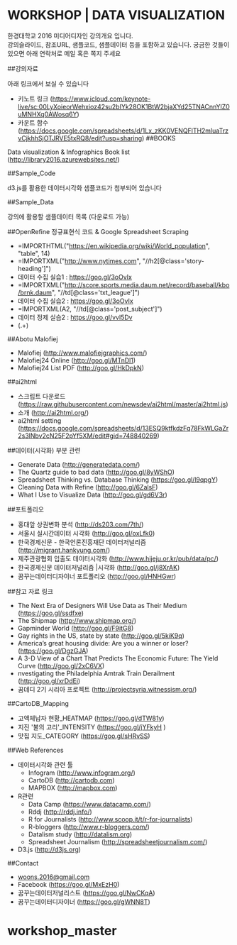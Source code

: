 WORKSHOP | DATA VISUALIZATION
===============

한경대학교 2016 미디어디자인 강의개요 입니다.  
강의슬라이드, 참조URL, 샘플코드, 샘플데이터 등을 포함하고 있습니다. 
궁금한 것들이 있으면 아래 연락처로 메일 혹은 쪽지 주세요

##강의자료

아래 링크에서 보실 수 있습니다

- 키노트 링크 (https://www.icloud.com/keynote-live/sc:00LyXoieorWehxioz42su2bIYk28OK1BtW2bjaXYd25TNACnnYlZ0uMNHXq0AWosq6Y)
- 카운트 함수 (https://docs.google.com/spreadsheets/d/1Lx_zKK0VENQFlTH2mluaTrzvCjkhhSjOTJRVE5txRQ8/edit?usp=sharing)
##BOOKS

Data visualization & Infographics Book list (http://library2016.azurewebsites.net/)

##Sample_Code

d3.js를 활용한 데이터시각화  샘플코드가 첨부되어 있습니다

##Sample_Data

강의에 활용할 샘플데이터 목록 (다운로드 가능)

##OpenRefine 정규표현식 코드 & Google Spreadsheet Scraping

- =IMPORTHTML("https://en.wikipedia.org/wiki/World_population", "table", 14)
- =IMPORTXML("http://www.nytimes.com", "//h2[@class='story-heading']")
- 데이터 수집 실습1 : https://goo.gl/3oOvIx
 - =IMPORTXML("http://score.sports.media.daum.net/record/baseball/kbo/brnk.daum", "//td[@class='txt_league']")
- 데이터 수집 실습2 : https://goo.gl/3oOvIx
 - =IMPORTXML(A2, "//td[@class='post_subject']")
- 데이터 정제 실습2 : https://goo.gl/vvl5Dv
 - \(.+\)

##Abotu Malofiej

- Malofiej (http://www.malofiejgraphics.com/)
- Malofiej24 Online (http://goo.gl/MTnDl1)
- Malofiej24 List PDF (http://goo.gl/HkDpkN)

##ai2html

- 스크립트 다운로드 (https://raw.githubusercontent.com/newsdev/ai2html/master/ai2html.js)
- 소개 (http://ai2html.org/)
- ai2html setting (https://docs.google.com/spreadsheets/d/13ESQ9ktfkdzFq78FkWLGaZr2s3lNbv2cN25F2pYf5XM/edit#gid=748840269)



##데이터(시각화) 부분 관련 

- Generate Data (http://generatedata.com/)
- The Quartz guide to bad data (http://goo.gl/8yWShO)
- Spreadsheet Thinking vs. Database Thinking (https://goo.gl/l9qpgY)
- Cleaning Data with Refine (http://goo.gl/6ZalsF)
- What I Use to Visualize Data (http://goo.gl/gd6V3r)

##포트폴리오

- 홍대앞 상권변화 분석 (http://ds203.com/7th/)
- 서울시 실시간데이터 시각화 (http://goo.gl/oxLfk0)
- 한국경제신문 - 한국언론진흥재단 데이터저널리즘 (http://migrant.hankyung.com/)
- 제주관광협회 입출도 데이터시각화 (http://www.hijeju.or.kr/pub/data/pc/)
- 한국경제신문 데이터저널리즘 |시각화 (http://goo.gl/j8XrAK)
- 꿈꾸는데이터디자이너 포트폴리오 (http://goo.gl/HNHGwr)

##참고 자료 링크

- The Next Era of Designers Will Use Data as Their Medium (https://goo.gl/ssdfxe)
- The Shipmap (http://www.shipmap.org/)
- Gapminder World (http://goo.gl/F9itG8)
- Gay rights in the US, state by state (http://goo.gl/5kiK9q)
- America’s great housing divide: Are you a winner or loser? (https://goo.gl/DgzGJA)
- A 3-D View of a Chart That Predicts The Economic Future: The Yield Curve (http://goo.gl/2xC6VX)
- nvestigating the Philadelphia Amtrak Train Derailment (http://goo.gl/xrDdEi)
- 꿈데디 2기 시리아 프로젝트 (http://projectsyria.witnessism.org/)

##CartoDB_Mapping

- 고액체납자 현황_HEATMAP (https://goo.gl/dTW81y)
- 지진 '불의 고리'_INTENSITY (https://goo.gl/jYFkyH )
- 맛집 지도_CATEGORY (https://goo.gl/sHRvSS)


##Web References

- 데이터시각화 관련 툴
	- Infogram (http://www.infogram.org/)
	- CartoDB (http://cartodb.com)
	- MAPBOX (http://mapbox.com)
- R관련
	- Data Camp (https://www.datacamp.com/)
	- Rddj (http://rddj.info/)
	- R for Journalists (http://www.scoop.it/t/r-for-journalists)
	- R-bloggers (http://www.r-bloggers.com/)
	- Datalism study (http://datalism.org)
	- Spreadsheet Journalism (http://spreadsheetjournalism.com/)
- D3.js (http://d3js.org)



##Contact

- woons.2016@gmail.com
- Facebook (https://goo.gl/MxEzH0)
- 꿈꾸는데이터저널리스트 (https://goo.gl/NwCKqA)
- 꿈꾸는데이터디자이너 (https://goo.gl/gWNN8T)
# workshop_master
